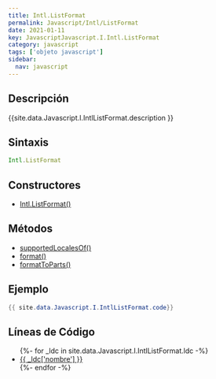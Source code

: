 ```yaml
---
title: Intl.ListFormat
permalink: Javascript/Intl/ListFormat
date: 2021-01-11
key: JavascriptJavascript.I.Intl.ListFormat
category: javascript
tags: ['objeto javascript']
sidebar: 
  nav: javascript
---
```


## Descripción
{{site.data.Javascript.I.IntlListFormat.description }}

## Sintaxis
~~~javascript
Intl.ListFormat
~~~

## Constructores
* [Intl.ListFormat()](/javascript/Intl/ListFormat/Intl/ListFormat/)

## Métodos
* [supportedLocalesOf()](/javascript/Intl/ListFormat/supportedLocalesOf)
* [format()](/javascript/Intl/ListFormat/format)
* [formatToParts()](/javascript/Intl/ListFormat/formatToParts)

## Ejemplo
~~~java
{{ site.data.Javascript.I.IntlListFormat.code}}
~~~

## Líneas de Código
<ul>
{%- for _ldc in site.data.Javascript.I.IntlListFormat.ldc -%}
   <li>
       <a href="{{_ldc['url'] }}">{{ _ldc['nombre'] }}</a>
   </li>
{%- endfor -%}
</ul>
